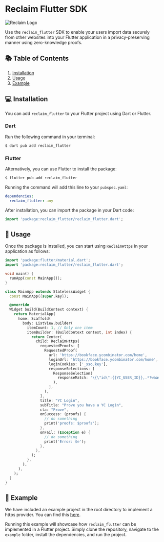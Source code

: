 # Reclaim Flutter SDK

![Reclaim Logo](https://reclaim-react-native-sdk.s3.ap-south-1.amazonaws.com/Logomark.png)

Use the `reclaim_flutter` SDK to enable your users import data securely from other websites into your Flutter application in a privacy-preserving manner using zero-knowledge proofs.

## 📚 Table of Contents
1. [Installation](#installation)
2. [Usage](#usage)
3. [Example](#example)

## 💻 Installation <a name="installation"></a>

You can add `reclaim_flutter` to your Flutter project using Dart or Flutter.

### Dart

Run the following command in your terminal:

```bash
$ dart pub add reclaim_flutter
```

### Flutter

Alternatively, you can use Flutter to install the package:

```bash
$ flutter pub add reclaim_flutter
```

Running the command will add this line to your `pubspec.yaml`:

```yaml
dependencies:
  reclaim_flutter: any
```

After installation, you can import the package in your Dart code:

```dart
import 'package:reclaim_flutter/reclaim_flutter.dart';
```

## 🚀 Usage <a name="usage"></a>

Once the package is installed, you can start using `ReclaimHttps` in your application as follows:

```dart
import 'package:flutter/material.dart';
import 'package:reclaim_flutter/reclaim_flutter.dart';

void main() {
  runApp(const MainApp());
}

class MainApp extends StatelessWidget {
  const MainApp({super.key});

  @override
  Widget build(BuildContext context) {
    return MaterialApp(
      home: Scaffold(
        body: ListView.builder(
          itemCount: 1, // Only one item
          itemBuilder: (BuildContext context, int index) {
            return Center(
              child: ReclaimHttps(
                requestedProofs: [
                  RequestedProof(
                    url: 'https://bookface.ycombinator.com/home',
                    loginUrl: 'https://bookface.ycombinator.com/home',
                    loginCookies: ['_sso.key'],
                    responseSelections: [
                      ResponseSelection(
                        responseMatch: '\{\"id\":{{YC_USER_ID}},.*?waas_admin.*?:{.*?}.*?:\\{.*?}.*?(?:full_name|first_name).*?}',
                      ),
                    ],
                  ),
                ],
                title: "YC Login",
                subTitle: "Prove you have a YC Login",
                cta: "Prove",
                onSuccess: (proofs) {
                  // do something
                  print('proofs: $proofs');
                },
                onFail: (Exception e) {
                  // do something
                  print('Error: $e');
                },
              ),
            );
          },
        ),
      ),
    );
  }
}
```

## 📁 Example <a name="example"></a>

We have included an example project in the root directory to implement a https provider. You can find this [here](https://github.com/reclaimprotocol/reclaim_flutter/tree/main/example).

Running this example will showcase how `reclaim_flutter` can be implemented in a Flutter project. Simply clone the repository, navigate to the `example` folder, install the dependencies, and run the project.